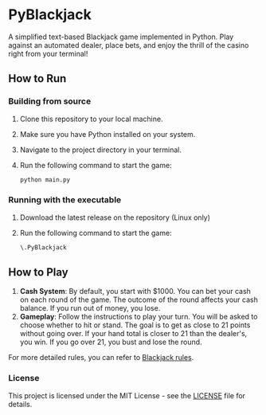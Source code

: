 # PyBlackjack
A simplified text-based Blackjack game implemented in Python. Play against an automated dealer, place bets, and enjoy the thrill of the casino right from your terminal!

## How to Run

### Building from source
1. Clone this repository to your local machine.
2. Make sure you have Python installed on your system.
3. Navigate to the project directory in your terminal.
4. Run the following command to start the game:

   ```bash
   python main.py
   ```

### Running with the executable
1. Download the latest release on the repository (Linux only)
2. Run the following command to start the game:

   ```bash
   \.PyBlackjack
   ```

## How to Play

1. **Cash System**: By default, you start with $1000. You can bet your cash on each round of the game. The outcome of the round affects your cash balance. If you run out of money, you lose.
2. **Gameplay**: Follow the instructions to play your turn. You will be asked to choose whether to hit or stand. The goal is to get as close to 21 points without going over. If your hand total is closer to 21 than the dealer's, you win. If you go over 21, you bust and lose the round.

For more detailed rules, you can refer to [Blackjack rules](https://en.wikipedia.org/wiki/Blackjack).


### License
This project is licensed under the MIT License - see the [LICENSE](https://github.com/gabrielmarquesm/PyBlackjack/blob/main/LICENSE) file for details.

